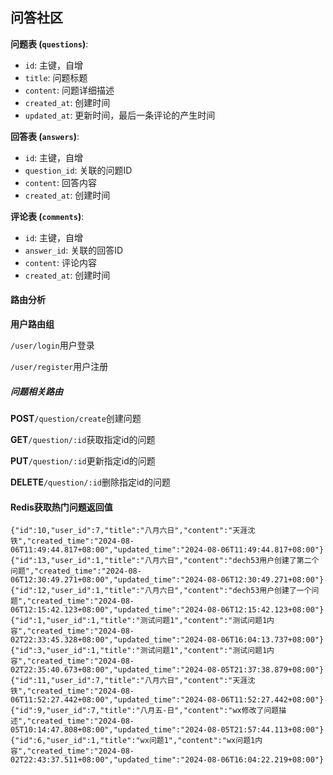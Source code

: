 ## 问答社区

**问题表 (`questions`)**:

- `id`: 主键，自增
- `title`: 问题标题
- `content`: 问题详细描述
- `created_at`: 创建时间
- `updated_at`: 更新时间，最后一条评论的产生时间

**回答表 (`answers`)**:

- `id`: 主键，自增
- `question_id`: 关联的问题ID
- `content`: 回答内容
- `created_at`: 创建时间

**评论表 (`comments`)**:

- `id`: 主键，自增
- `answer_id`: 关联的回答ID
- `content`: 评论内容
- `created_at`: 创建时间

#### **路由分析**

**用户路由组**

`/user/login`用户登录

`/user/register`用户注册

##### 问题相关路由

**POST**`/question/create`创建问题

**GET**`/question/:id`获取指定id的问题

**PUT**`/question/:id`更新指定id的问题

**DELETE**`/question/:id`删除指定id的问题

#### Redis**获取热门问题**返回值

```
{"id":10,"user_id":7,"title":"八月六日","content":"天涯沈铁","created_time":"2024-08-06T11:49:44.817+08:00","updated_time":"2024-08-06T11:49:44.817+08:00"}
{"id":13,"user_id":1,"title":"八月六日","content":"dech53用户创建了第二个问题","created_time":"2024-08-06T12:30:49.271+08:00","updated_time":"2024-08-06T12:30:49.271+08:00"}
{"id":12,"user_id":1,"title":"八月六日","content":"dech53用户创建了一个问题","created_time":"2024-08-06T12:15:42.123+08:00","updated_time":"2024-08-06T12:15:42.123+08:00"}
{"id":1,"user_id":1,"title":"测试问题1","content":"测试问题1内容","created_time":"2024-08-02T22:33:45.328+08:00","updated_time":"2024-08-06T16:04:13.737+08:00"}
{"id":3,"user_id":1,"title":"测试问题1","content":"测试问题1内容","created_time":"2024-08-02T22:35:40.673+08:00","updated_time":"2024-08-05T21:37:38.879+08:00"}
{"id":11,"user_id":7,"title":"八月六日","content":"天涯沈铁","created_time":"2024-08-06T11:52:27.442+08:00","updated_time":"2024-08-06T11:52:27.442+08:00"}
{"id":9,"user_id":7,"title":"八月五-日","content":"wx修改了问题描述","created_time":"2024-08-05T10:14:47.808+08:00","updated_time":"2024-08-05T21:57:44.113+08:00"}
{"id":6,"user_id":1,"title":"wx问题1","content":"wx问题1内容","created_time":"2024-08-02T22:43:37.511+08:00","updated_time":"2024-08-06T16:04:22.219+08:00"}
```

